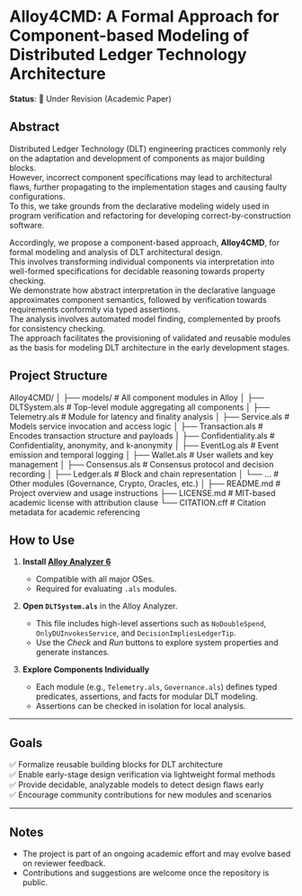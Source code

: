 # Alloy4CMD: A Formal Approach for Component-based Modeling of Distributed Ledger Technology Architecture

**Status**: 📄 Under Revision (Academic Paper)

## Abstract

Distributed Ledger Technology (DLT) engineering practices commonly rely on the adaptation and development of components as major building blocks.  
However, incorrect component specifications may lead to architectural flaws, further propagating to the implementation stages and causing faulty configurations.  
To this, we take grounds from the declarative modeling widely used in program verification and refactoring for developing correct-by-construction software.

Accordingly, we propose a component-based approach, **Alloy4CMD**, for formal modeling and analysis of DLT architectural design.  
This involves transforming individual components via interpretation into well-formed specifications for decidable reasoning towards property checking.  
We demonstrate how abstract interpretation in the declarative language approximates component semantics, followed by verification towards requirements conformity via typed assertions.  
The analysis involves automated model finding, complemented by proofs for consistency checking.  
The approach facilitates the provisioning of validated and reusable modules as the basis for modeling DLT architecture in the early development stages.


## Project Structure

Alloy4CMD/
│
├── models/                     # All component modules in Alloy
│   ├── DLTSystem.als           # Top-level module aggregating all components
│   ├── Telemetry.als           # Module for latency and finality analysis
│   ├── Service.als             # Models service invocation and access logic
│   ├── Transaction.als         # Encodes transaction structure and payloads
│   ├── Confidentiality.als     # Confidentiality, anonymity, and k-anonymity
│   ├── EventLog.als            # Event emission and temporal logging
│   ├── Wallet.als              # User wallets and key management
│   ├── Consensus.als           # Consensus protocol and decision recording
│   ├── Ledger.als              # Block and chain representation
│   └── ...                     # Other modules (Governance, Crypto, Oracles, etc.)
│
├── README.md                   # Project overview and usage instructions
├── LICENSE.md                  # MIT-based academic license with attribution clause
└── CITATION.cff                # Citation metadata for academic referencing




## How to Use

1. **Install [Alloy Analyzer 6](https://alloytools.org/download.html)**
   - Compatible with all major OSes.
   - Required for evaluating `.als` modules.

2. **Open `DLTSystem.als`** in the Alloy Analyzer.
   - This file includes high-level assertions such as `NoDoubleSpend`, `OnlyDUInvokesService`, and `DecisionImpliesLedgerTip`.
   - Use the *Check* and *Run* buttons to explore system properties and generate instances.

3. **Explore Components Individually**
   - Each module (e.g., `Telemetry.als`, `Governance.als`) defines typed predicates, assertions, and facts for modular DLT modeling.
   - Assertions can be checked in isolation for local analysis.

---

## Goals

✅ Formalize reusable building blocks for DLT architecture  
✅ Enable early-stage design verification via lightweight formal methods  
✅ Provide decidable, analyzable models to detect design flaws early  
✅ Encourage community contributions for new modules and scenarios

---

## Notes

- The project is part of an ongoing academic effort and may evolve based on reviewer feedback.
- Contributions and suggestions are welcome once the repository is public.




